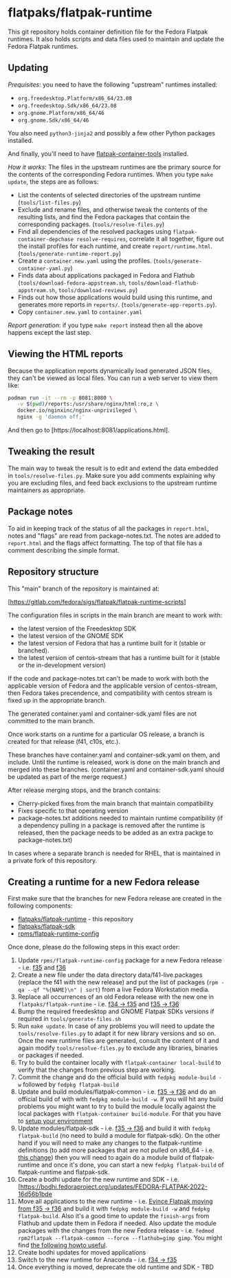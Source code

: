 # flatpaks/flatpak-runtime

This git repository holds container definition file for the Fedora Flatpak runtimes.
It also holds scripts and data files used to maintain and update the Fedora Flatpak runtimes.

## Updating

*Prequisites*: you need to have the following "upstream" runtimes installed:

* `org.freedesktop.Platform/x86_64/23.08`
* `org.freedesktop.Sdk/x86_64/23.08`
* `org.gnome.Platform/x86_64/46`
* `org.gnome.Sdk/x86_64/46`

You also need `python3-jinja2` and possibly a few other Python
packages installed.

And finally, you'll need to have
[flatpak-container-tools](https://gitlab.com/flatpak-container/flatpak-container-tools) installed.

*How it works*: The files in the upstream runtimes are the primary source for the contents
of the corresponding Fedora runtimes. When you type `make update`, the
steps are as follows:

* List the contents of selected directories of the upstream runtime
  (`tools/list-files.py`)
* Exclude and rename files, and otherwise tweak the contents of the
  resulting lists, and find the Fedora packages that contain the
  corresponding packages. (`tools/resolve-files.py`)
* Find all dependencies of the resolved packages using `flatpak-container-depchase resolve-requires`,
  correlate it all together, figure out the install profiles for each runtime,
  and create `report/runtime.html`. (`tools/generate-runtime-report.py`)
* Create a `container.new.yaml` using the profiles. (`tools/generate-container-yaml.py`)
* Finds data about applications packaged in Fedora and Flathub
  (`tools/download-fedora-appstream.sh`, `tools/download-flathub-appstream.sh`,
  `tools/download-reviews.py`)
* Finds out how those applications would build using this runtime, and generates more reports
  in `reports/`. (`tools/generate-app-reports.py`).
* Copy `container.new.yaml` to `container.yaml`

*Report generation*: if you type `make report` instead then all the above happens
except the last step.

## Viewing the HTML reports

Because the application reports dynamically load generated JSON files, they can't
be viewed as local files. You can run a web server to view them like:

``` sh
podman run -it --rm -p 8081:8080 \
   -v $(pwd)/reports:/usr/share/nginx/html:ro,z \
   docker.io/nginxinc/nginx-unprivileged \
   nginx -g 'daemon off;'
```

And then go to [https://localhost:8081/applications.html].

## Tweaking the result

The main way to tweak the result is to edit and extend the data embedded in
`tools/resolve-files.py`. Make sure you add comments explaining why you are
excluding files, and feed back exclusions to the upstream runtime maintainers
as appropriate.

## Package notes

To aid in keeping track of the status of all the packages in
`report.html`, notes and "flags" are read from package-notes.txt. The
notes are added to `report.html` and the flags affect formatting. The
top of that file has a comment describing the simple format.

## Repository structure

This "main" branch of the repository is maintained at:

  [https://gitlab.com/fedora/sigs/flatpak/flatpak-runtime-scripts]

The configuration files in scripts in the main branch are meant to work
with:

* the latest version of the Freedesktop SDK
* the latest version of the GNOME SDK
* the latest version of Fedora that has a runtime built for it
  (stable or branched).
* the latest version of centos-stream that has a runtime built for it
  (stable or the in-development version)

If the code and package-notes.txt can't be made to work with both
the applicable version of Fedora and the applicable version of
centos-stream, then Fedora takes precendence, and compatibility with
centos stream is fixed up in the appropriate branch.

The generated container.yaml and container-sdk.yaml files are not
committed to the main branch.

Once work starts on a runtime for a particular OS release, a branch
is created for that release (f41, c10s, etc.).

These branches have container.yaml and container-sdk.yaml on them, and
include. Until the runtime is released, work is done on the main
branch and merged into these branches. (container.yaml and
container-sdk.yaml should be updated as part of the merge request.)

After release merging stops, and the branch contains:

* Cherry-picked fixes from the main branch that maintain compatibility
* Fixes specific to that operating version
* package-notes.txt additions needed to maintain runtime compatibility
  (if a dependency pulling in a package is removed after the runtime is
  released, then the package needs to be added as an extra packge
  to package-notes.txt)

In cases where a separate branch is needed for RHEL, that is maintained
in a private fork of this repository.

## Creating a runtime for a new Fedora release

First make sure that the branches for new Fedora release are created in the
following components:

* [flatpaks/flatpak-runtime](https://src.fedoraproject.org/flatpaks/flatpak-runtime/branches) - this repository
* [flatpaks/flatpak-sdk](https://src.fedoraproject.org/flatpaks/flatpak-sdk/branches)
* [rpms/flatpak-runtime-config](https://src.fedoraproject.org/rpms/flatpak-runtime-config)

Once done, please do the following steps in this exact order:

1. Update `rpms/flatpak-runtime-config` package for a new Fedora release - i.e. [f35](https://src.fedoraproject.org/rpms/flatpak-runtime-config/c/c070b580e4ed7b200bcd26e6e055c2a2848c4962) and [f36](https://src.fedoraproject.org/rpms/flatpak-runtime-config/c/41b65b28446c382c193b4e2ff6d330e7b0f0b26b)
1. Create a new file under the data directory data/f41-live.packages (replace
   the f41 with the new release) and put the list of packages
   (`rpm -qa --qf "%{NAME}\n" | sort`) from a live Fedora Workstation media.
1. Replace all occurrences of an old Fedora release with the new one in `flatpaks/flatpak-runtime` - i.e. [f34 -> f35](https://src.fedoraproject.org/modules/flatpak-runtime/c/76972d6a76390f21e4e70fd960773e597d810de3) and [f35 -> f36](https://src.fedoraproject.org/modules/flatpak-runtime/c/ff05f48642694c1aaf70df1fdc0a5a6d8fb30939)
1. Bump the required freedesktop and GNOME Flatpak SDKs versions if required in
   `tools/generate-files.sh`
1. Run `make update`. In case of any problems you will need to update the
   `tools/resolve-files.py` to adapt it for new library versions and so on.
   Once the new runtime files are generated, consult the content of it and again
   modify `tools/resolve-files.py` to exclude any libraries, binaries or packages
   if needed.
1. Try to build the container locally with `flatpak-container local-build`
   to verify that the changes from previous step are working.
1. Commit the change and do the official build with `fedpkg module-build -w`
   followed by `fedpkg flatpak-build`
1. Update and build modules/flatpak-common - i.e. [f35 -> f36](https://src.fedoraproject.org/modules/flatpak-common/c/17aeabbc448e3805a85e2c9313d40c608bc2611b?branch=f36)
    and do an official build of with with `fedpkg module-build -w`. If you will
    hit any build problems you might want to try to build the module locally
    against the local packages with `flatpak-container build-module`. For that you
    have to [setup your environment](https://docs.fedoraproject.org/en-US/flatpak/troubleshooting/#_rebuilding_a_module_against_a_local_component)
1. Update modules/flatpak-sdk - i.e. [f35 -> f36](https://src.fedoraproject.org/modules/flatpak-sdk/c/83742941dc2b7e5c0cad78cb25c3ed9cc1b17d1a?branch=f36)
    and build it with `fedpkg flatpak-build` (no need to build a module for
    flatpak-sdk). On the other hand if you will need to make any changes to the
    flatpak-runtime definitions (to add more packages that are not pulled on
    x86_64 - i.e. [this change](https://src.fedoraproject.org/modules/flatpak-runtime/c/4737e749c62b19daf07366444517be9b98ff7ac9?branch=f36))
    then you will need to again do a module build of flatpak-runtime and once
    it's done, you can start a new `fedpkg flatpak-build` of flatpak-runtime
    and flatpak-sdk.
1. Create a bodhi update for the new runtime and SDK - i.e. [https://bodhi.fedoraproject.org/updates/FEDORA-FLATPAK-2022-16d56b1bde
1. Move all applications to the new runtime - i.e. [Evince Flatpak moving from f35 -> f36](https://src.fedoraproject.org/flatpaks/evince/c/7fccbf4bb8cea2d258226dfbe490327c59a44564?branch=stable)
    and build it with `fedpkg module-build -w` and `fedpkg flatpak-build`. Also
    it's a good time to update the `finish-args` from Flathub and update them
    in Fedora if needed. Also update the module packages with the changes from the new Fedora release - i.e. `fedmod rpm2flatpak --flatpak-common --force --flathub=gimp gimp`.
    You might find [the following howto useful](https://docs.fedoraproject.org/en-US/flatpak/tutorial/#_creating_application_yaml_and_container_yaml).
1. Create bodhi updates for moved applications
1. Switch to the new runtime for Anaconda - i.e. [f34 -> f35](https://pagure.io/pungi-fedora/c/d2e477b48368599834d6ec4adcc79f7115d98627?branch=main)
1. Once everything is moved, deprecate the old runtime and SDK - TBD
